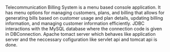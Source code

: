 Telecommunication Billing System is a menu based console application. It has menu options for managing customers, plans, and billing that allows for generating bills based on customer usage and plan details, updating billing information, and managing customer information efficiently.
JDBC interactions with the MySQL database where the connection code is given in DBConnection.
Apache tomact server which behaves like application server and the neccessary cofiguration like servlet api and tomcat api is done.
